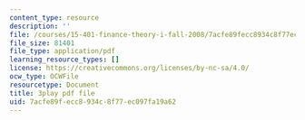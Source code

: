 ```yaml
---
content_type: resource
description: ''
file: /courses/15-401-finance-theory-i-fall-2008/7acfe89fecc8934c8f77ec097fa19a62_P03PfYgNjmw.pdf
file_size: 81401
file_type: application/pdf
learning_resource_types: []
license: https://creativecommons.org/licenses/by-nc-sa/4.0/
ocw_type: OCWFile
resourcetype: Document
title: 3play pdf file
uid: 7acfe89f-ecc8-934c-8f77-ec097fa19a62
---
```

